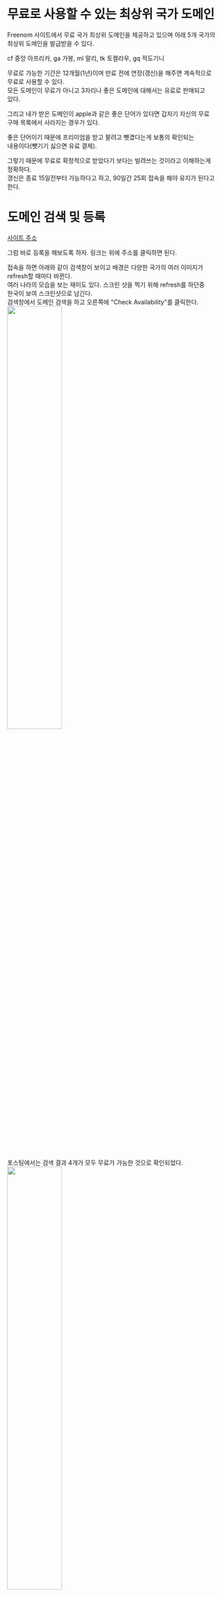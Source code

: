 # 무료로 사용할 수 있는 최상위 국가 도메인 
Freenom 사이트에서 무료 국가 최상위 도메인을 제공하고 있으며 아래 5개 국가의  
최상위 도메인을 발급받을 수 있다.  
  
cf 중앙 아프리카, ga 가봉, ml 말리, tk 토켈라우, gq 적도기니
  
무료로 가능한 기간은 12개월(1년)이며 만료 전에 연장(갱신)을 해주면 계속적으로   
무료로 사용할 수 있다.   
모든 도메인이 무료가 아니고 3자리나 좋은 도메인에 대해서는 유료로 판매되고   
있다.   
  
그리고 내가 받은 도메인이 apple과 같은 좋은 단어가 있다면 갑자기 자신의 무료   
구매 목록에서 사라지는 경우가 있다.  
  
좋은 단어이기 때문에 프리미엄을 받고 팔려고 뺏겼다는게 보통의 확인되는  
내용이다(뺏기기 싫으면 유료 결제).  
  
그렇기 때문에 무료로 확정적으로 받았다기 보다는 빌려쓰는 것이라고 이해하는게   
정확하다.   
갱신은 종료 15일전부터 가능하다고 하고, 90일간 25회 접속을 해야 유지가 된다고  
한다.  

# 도메인 검색 및 등록
[사이트 주소](https://www.freenom.com/en/index.html?lang=en)  
  
그럼 바로 등록을 해보도록 하자. 링크는 위에 주소를 클릭하면 된다.   
  
접속을 하면 아래와 같이 검색창이 보이고 배경은 다양한 국가의 여러 이미지가  
refresh할 때마다 바뀐다.   
여러 나라의 모습을 보는 재미도 있다. 스크린 샷을 찍기 위해 refresh를 하던중   
한국이 보여 스크린샷으로 남긴다.   
검색창에서 도메인 검색을 하고 오른쪽에 "Check Availability"를 클릭한다.   
<img src="https://user-images.githubusercontent.com/33191974/159163609-ca36d5d4-9bc1-47aa-9752-5707294df17f.png" width="50%" height="50%"/>    
  
포스팅에서는 검색 결과 4개가 모두 무료가 가능한 것으로 확인되었다.  
<img src="https://user-images.githubusercontent.com/33191974/159163727-1ca21e49-69a2-4ae7-ab28-8a39f9ef81a0.png" width="50%" height="50%"/>  
  
검색창에 도메인으로 사용할 이름과 최상위 도메인 .tk, .ml, .ga, .cf, .gq 중  
하나를 함께 입력 후 체크 버튼을 클릭한다.    
그리고 "Checkout"을 클릭한다.   
<img src="https://user-images.githubusercontent.com/33191974/159164712-fe0df5f4-7e91-4664-bc59-b24f9c13d890.png" width="50%" height="50%"/>  

최상위 도메인을 함께 입력해야지만 무료 도메인 선택 버튼이 나타난다.  
무료 도메인 기간을 12 Months를 선택하고 아래 Continue 버튼을 클릭한다.  
<img src="https://user-images.githubusercontent.com/33191974/159164779-153c7116-6dd7-4007-b70b-8e1aa6fea574.png" width="50%" height="50%"/>  
  
사용자 확인을 위한 이메일 주소를 입력한다. 입력한 이메일로 확인 메일이 오니 
정확한 주소를 입력해야 한다.  
입력 후 아래 "Verify My Email Address" 버튼을 클릭한다.   
또는 구글이나 페이스북으로 가입을 했다면 로그인을 한다.   
<img src="https://user-images.githubusercontent.com/33191974/159164889-cf6013d5-25db-4da4-af31-5693c89a2ca2.png" width="50%" height="50%"/>  
  
입력한 이메일 주소로 접속해 확인 메일 링크를 클릭한다.   
상세 정보 입력에 자신의 정보를 입력 후 양식 아래 체크박스에 체크 후 "Complete  
Order" 버튼을 클릭해 마무리한다.  
<img src="https://user-images.githubusercontent.com/33191974/159165197-aa04730f-8a5e-49e3-bc81-56b5e0087261.png" width="50%" height="50%"/>   

# 등록한 무료 도메인 관리
무료 도메인은 등록이 완료되었고 이제 등록된 도메인을 관리할 수 있는 관리자  
페이지로 가보자. 
  
상단 메뉴에서 "Services"를 선택 후 하위 메뉴 중 "My Domains"를 클릭한다.   
<img src="https://user-images.githubusercontent.com/33191974/159165334-16790397-96ae-4948-aa85-e36a74e93fbe.png" width="50%" height="50%"/>   
  
조금 전 등록한 도메인을 확인할 수 있다. "Manage Domain" 버튼을 클릭해 들어가면   
자세한 정보와 DNS 설정 등을 할 수 있다.  
<img src="https://user-images.githubusercontent.com/33191974/159165382-540bd0db-27fa-4ad6-8d7c-44d29cc68427.png" width="50%" height="50%"/>   
  
관리 페이지로 접속하면 무료 도메인 시작일과 종료일을 볼 수 있으며 "Upgrade"를  
통해 유료로 전환할 수도 있다.   
<img src="https://user-images.githubusercontent.com/33191974/159165454-8e089d80-b9f2-4576-940e-55ef2db46729.png" width="50%" height="50%"/>   

나머지 Management Tools, Manage Freenom DNS는 일반적인 도메인 업체와 마찬가지로  
네임서버 관리와 이전 URL 포워딩, DNS 설정과 서브 도메인 만들기 등을 할 수 있다.  
  
호스팅 받고 있는 웹사이트에 연결하려면 "Manage Freenom DNS"를 클릭해 등록한다.  
  
DNS 설정에 등록할 레코드 타입과 타깃 IP 주소를 입력한다. CNAME을 등록할 경우  
타입에서 CNAME을 선택 후 타깃에 CNAME 주소를 입력한다.   
  
DNS 설정에 등록할 레코드 타입과 타깃 IP 주소를 입력한다. CNAME을 등록할 경우  
타입에서 CNAME을 선택 후 타깃에 CNAME 주소를 입력한다.  
<img src="https://user-images.githubusercontent.com/33191974/159165643-7df633b4-b90d-4d05-bce4-f971636c0cea.png" width="50%" height="50%"/>  
참고로 위 예제는 티스토리 블로그를 연결하는 DNS 설정이다.  
































